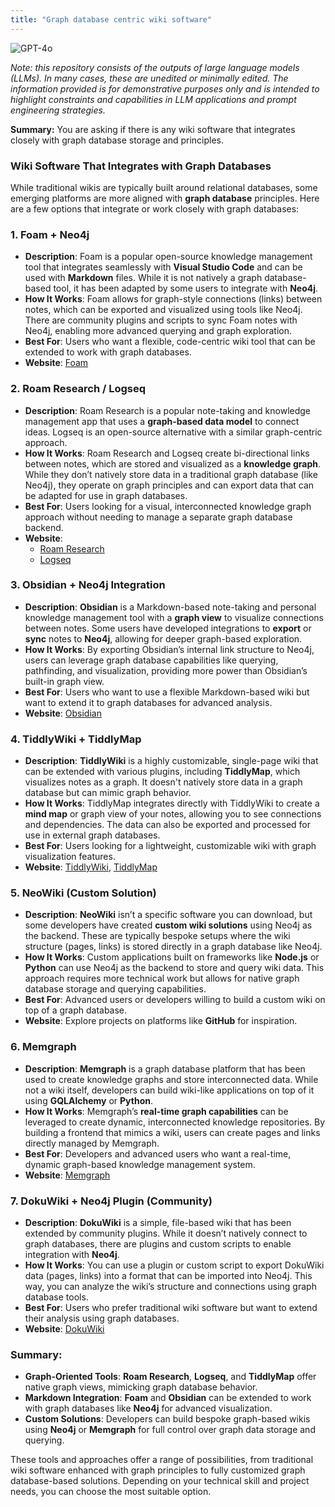 ```yaml
---
title: "Graph database centric wiki software"
---
```

![GPT-4o](https://img.shields.io/badge/GPT--4o-3333FF?style=for-the-badge&logo=openai&logoColor=white)



*Note: this repository consists of the outputs of large language models (LLMs). In many cases, these are unedited or minimally edited. The information provided is for demonstrative purposes only and is intended to highlight constraints and capabilities in LLM applications and prompt engineering strategies.*


**Summary:** You are asking if there is any wiki software that integrates closely with graph database storage and principles.

### Wiki Software That Integrates with Graph Databases

While traditional wikis are typically built around relational databases, some emerging platforms are more aligned with **graph database** principles. Here are a few options that integrate or work closely with graph databases:

### 1. **Foam + Neo4j**
   - **Description**: Foam is a popular open-source knowledge management tool that integrates seamlessly with **Visual Studio Code** and can be used with **Markdown** files. While it is not natively a graph database-based tool, it has been adapted by some users to integrate with **Neo4j**.
   - **How It Works**: Foam allows for graph-style connections (links) between notes, which can be exported and visualized using tools like Neo4j. There are community plugins and scripts to sync Foam notes with Neo4j, enabling more advanced querying and graph exploration.
   - **Best For**: Users who want a flexible, code-centric wiki tool that can be extended to work with graph databases.
   - **Website**: [Foam](https://foambubble.github.io/)

### 2. **Roam Research / Logseq**
   - **Description**: Roam Research is a popular note-taking and knowledge management app that uses a **graph-based data model** to connect ideas. Logseq is an open-source alternative with a similar graph-centric approach.
   - **How It Works**: Roam Research and Logseq create bi-directional links between notes, which are stored and visualized as a **knowledge graph**. While they don’t natively store data in a traditional graph database (like Neo4j), they operate on graph principles and can export data that can be adapted for use in graph databases.
   - **Best For**: Users looking for a visual, interconnected knowledge graph approach without needing to manage a separate graph database backend.
   - **Website**: 
     - [Roam Research](https://roamresearch.com/)
     - [Logseq](https://logseq.com/)

### 3. **Obsidian + Neo4j Integration**
   - **Description**: **Obsidian** is a Markdown-based note-taking and personal knowledge management tool with a **graph view** to visualize connections between notes. Some users have developed integrations to **export** or **sync** notes to **Neo4j**, allowing for deeper graph-based exploration.
   - **How It Works**: By exporting Obsidian’s internal link structure to Neo4j, users can leverage graph database capabilities like querying, pathfinding, and visualization, providing more power than Obsidian’s built-in graph view.
   - **Best For**: Users who want to use a flexible Markdown-based wiki but want to extend it to graph databases for advanced analysis.
   - **Website**: [Obsidian](https://obsidian.md/)

### 4. **TiddlyWiki + TiddlyMap**
   - **Description**: **TiddlyWiki** is a highly customizable, single-page wiki that can be extended with various plugins, including **TiddlyMap**, which visualizes notes as a graph. It doesn't natively store data in a graph database but can mimic graph behavior.
   - **How It Works**: TiddlyMap integrates directly with TiddlyWiki to create a **mind map** or graph view of your notes, allowing you to see connections and dependencies. The data can also be exported and processed for use in external graph databases.
   - **Best For**: Users looking for a lightweight, customizable wiki with graph visualization features.
   - **Website**: [TiddlyWiki](https://tiddlywiki.com/), [TiddlyMap](https://tiddlymap.org/)

### 5. **NeoWiki (Custom Solution)**
   - **Description**: **NeoWiki** isn’t a specific software you can download, but some developers have created **custom wiki solutions** using Neo4j as the backend. These are typically bespoke setups where the wiki structure (pages, links) is stored directly in a graph database like Neo4j.
   - **How It Works**: Custom applications built on frameworks like **Node.js** or **Python** can use Neo4j as the backend to store and query wiki data. This approach requires more technical work but allows for native graph database storage and querying capabilities.
   - **Best For**: Advanced users or developers willing to build a custom wiki on top of a graph database.
   - **Website**: Explore projects on platforms like **GitHub** for inspiration.

### 6. **Memgraph**
   - **Description**: **Memgraph** is a graph database platform that has been used to create knowledge graphs and store interconnected data. While not a wiki itself, developers can build wiki-like applications on top of it using **GQLAlchemy** or **Python**.
   - **How It Works**: Memgraph’s **real-time graph capabilities** can be leveraged to create dynamic, interconnected knowledge repositories. By building a frontend that mimics a wiki, users can create pages and links directly managed by Memgraph.
   - **Best For**: Developers and advanced users who want a real-time, dynamic graph-based knowledge management system.
   - **Website**: [Memgraph](https://memgraph.com/)

### 7. **DokuWiki + Neo4j Plugin (Community)**
   - **Description**: **DokuWiki** is a simple, file-based wiki that has been extended by community plugins. While it doesn’t natively connect to graph databases, there are plugins and custom scripts to enable integration with **Neo4j**.
   - **How It Works**: You can use a plugin or custom script to export DokuWiki data (pages, links) into a format that can be imported into Neo4j. This way, you can analyze the wiki’s structure and connections using graph database tools.
   - **Best For**: Users who prefer traditional wiki software but want to extend their analysis using graph databases.
   - **Website**: [DokuWiki](https://www.dokuwiki.org/)

### Summary:
- **Graph-Oriented Tools**: **Roam Research**, **Logseq**, and **TiddlyMap** offer native graph views, mimicking graph database behavior.
- **Markdown Integration**: **Foam** and **Obsidian** can be extended to work with graph databases like **Neo4j** for advanced visualization.
- **Custom Solutions**: Developers can build bespoke graph-based wikis using **Neo4j** or **Memgraph** for full control over graph data storage and querying.

These tools and approaches offer a range of possibilities, from traditional wiki software enhanced with graph principles to fully customized graph database-based solutions. Depending on your technical skill and project needs, you can choose the most suitable option.